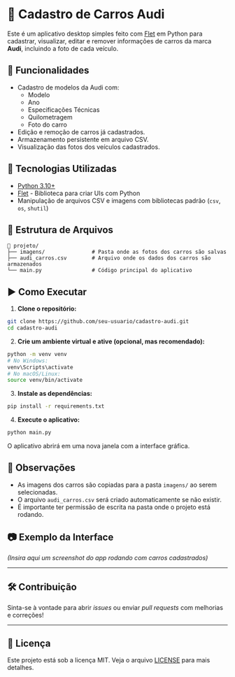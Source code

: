 # 🚗 Cadastro de Carros Audi

Este é um aplicativo desktop simples feito com [Flet](https://flet.dev) em Python para cadastrar, visualizar, editar e remover informações de carros da marca **Audi**, incluindo a foto de cada veículo.

## 📸 Funcionalidades

- Cadastro de modelos da Audi com:
  - Modelo
  - Ano
  - Especificações Técnicas
  - Quilometragem
  - Foto do carro
- Edição e remoção de carros já cadastrados.
- Armazenamento persistente em arquivo CSV.
- Visualização das fotos dos veículos cadastrados.

## 🧰 Tecnologias Utilizadas

- [Python 3.10+](https://www.python.org/)
- [Flet](https://flet.dev) - Biblioteca para criar UIs com Python
- Manipulação de arquivos CSV e imagens com bibliotecas padrão (`csv`, `os`, `shutil`)

## 📁 Estrutura de Arquivos

```
📁 projeto/
├── imagens/               # Pasta onde as fotos dos carros são salvas
├── audi_carros.csv        # Arquivo onde os dados dos carros são armazenados
└── main.py                # Código principal do aplicativo
```

## ▶️ Como Executar

1. **Clone o repositório:**

```bash
git clone https://github.com/seu-usuario/cadastro-audi.git
cd cadastro-audi
```

2. **Crie um ambiente virtual e ative (opcional, mas recomendado):**

```bash
python -m venv venv
# No Windows:
venv\Scripts\activate
# No macOS/Linux:
source venv/bin/activate
```

3. **Instale as dependências:**

```bash
pip install -r requirements.txt
```

4. **Execute o aplicativo:**

```bash
python main.py
```

O aplicativo abrirá em uma nova janela com a interface gráfica.

## 📝 Observações

- As imagens dos carros são copiadas para a pasta `imagens/` ao serem selecionadas.
- O arquivo `audi_carros.csv` será criado automaticamente se não existir.
- É importante ter permissão de escrita na pasta onde o projeto está rodando.

## 📷 Exemplo da Interface

*(Insira aqui um screenshot do app rodando com carros cadastrados)*

---

## 🛠️ Contribuição

Sinta-se à vontade para abrir *issues* ou enviar *pull requests* com melhorias e correções!

---

## 📄 Licença

Este projeto está sob a licença MIT. Veja o arquivo [LICENSE](LICENSE) para mais detalhes.
